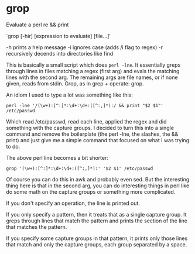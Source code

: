 # grop
Evaluate a perl re &amp;&amp; print 

`grop [-hir] <regex pattern> [expression to evaluate] [file...]'

-h prints a help message
-i ignores case (adds /i flag to regex)
-r recursively decends into directories like find

This is basically a small script which does `perl -lne`.  It essentially greps through lines in files matching a regex (first arg) and evals the matching lines with the second arg.  The remaining args are file names, or if none given, reads from stdin.  Grop, as in grep + operate: grop.

An idiom I used to type a lot was something like this:

```
perl -lne '/(\w+):[^:]*:\d+:\d+:([^:,]*):/ && print "$2 $1"' /etc/passwd
```

Which read /etc/passwd, read each line, applied the regex and did something with the capture groups.  I decided to turn this into a single command and remove the boilerplate (the perl -lne, the slashes, the && print) and just give me a simple command that focused on what I was trying to do.  

The above perl line becomes a bit shorter:

```
grop '(\w+):[^:]*:\d+:\d+:([^:,]*):' '$2 $1' /etc/passwd
```

Of course you can do this in awk and probably even sed.  But the interesting thing here is that in the second arg, you can do interesting things in perl like do some math on the capture groups or something more complicated.

If you don't specify an operation, the line is printed out.

If you only specify a pattern, then it treats that as a single capture group.  It greps through lines that match the pattern and prints the section of the line that matches the pattern.  

If you specify some capture groups in that pattern, it prints only those lines that match and only the capture groups, each group separated by a space.
